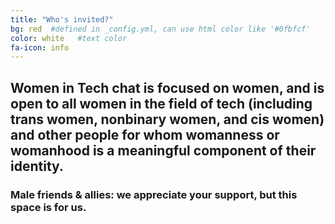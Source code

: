 ```yaml
---
title: "Who's invited?"
bg: red  #defined in _config.yml, can use html color like '#0fbfcf'
color: white   #text color
fa-icon: info
---
```


## Women in Tech chat is focused on women, and is open to all women in the field of tech (including trans women, nonbinary women, and cis women) and other people for whom womanness or womanhood is a meaningful component of their identity. ##

### Male friends & allies: we appreciate your support, but this space is for us. ###
